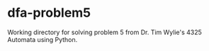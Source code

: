 # dfa-problem5
Working directory for solving problem 5 from Dr. Tim Wylie's 4325 Automata using Python.
